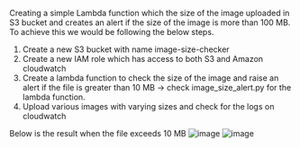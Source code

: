 Creating a simple Lambda function which the size of the image uploaded in S3 bucket and creates an alert if the size of the image is more than 100 MB.
To achieve this we would be following the below steps.
1. Create a new S3 bucket with name image-size-checker
2. Create a new IAM role which has access to both S3 and Amazon cloudwatch
3. Create a lambda function to check the size of the image and raise an alert if the file is greater than 10 MB -> check image_size_alert.py for the lambda function.
4. Upload various images with varying sizes and check for the logs on cloudwatch

Below is the result when the file exceeds 10 MB
![image](https://github.com/user-attachments/assets/aafa6fde-4d82-4864-982c-b879a78a7912)
![image](https://github.com/user-attachments/assets/aafa6fde-4d82-4864-982c-b879a78a7912)

